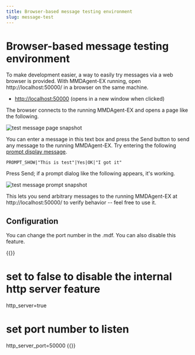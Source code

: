 ```yaml
---
title: Browser-based message testing environment
slug: message-test
---
```

# Browser-based message testing environment

To make development easier, a way to easily try messages via a web browser is provided. With MMDAgent-EX running, open http://localhost:50000/ in a browser on the same machine.

- <a href="http://localhost:50000" target="_blank">http://localhost:50000</a> (opens in a new window when clicked)

The browser connects to the running MMDAgent-EX and opens a page like the following.

<img alt="test message page snapshot" src="/images/test_message.png"/>

You can enter a message in this text box and press the Send button to send any message to the running MMDAgent-EX. Try entering the following [prompt display message](../prompting).

```text
PROMPT_SHOW|"This is test"|Yes|OK|"I got it"
```

Press Send; if a prompt dialog like the following appears, it's working.

<img alt="test message prompt snapshot" src="/images/test_message_prompt.png"/>

This lets you send arbitrary messages to the running MMDAgent-EX at http://localhost:50000/ to verify behavior -- feel free to use it.

## Configuration

You can change the port number in the .mdf. You can also disable this feature.

{{<mdf>}}
# set to false to disable the internal http server feature
http_server=true

# set port number to listen
http_server_port=50000
{{</mdf>}}